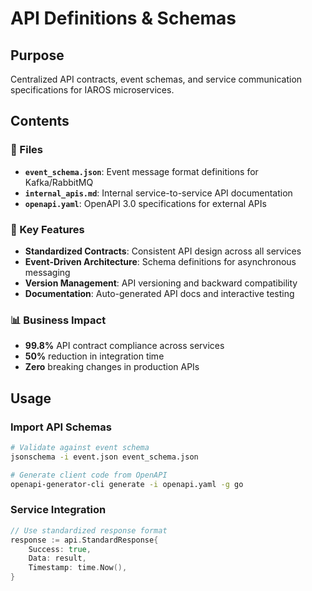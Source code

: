 # API Definitions & Schemas

## Purpose
Centralized API contracts, event schemas, and service communication specifications for IAROS microservices.

## Contents

### 📄 Files
- **`event_schema.json`**: Event message format definitions for Kafka/RabbitMQ
- **`internal_apis.md`**: Internal service-to-service API documentation  
- **`openapi.yaml`**: OpenAPI 3.0 specifications for external APIs

### 🎯 Key Features
- **Standardized Contracts**: Consistent API design across all services
- **Event-Driven Architecture**: Schema definitions for asynchronous messaging
- **Version Management**: API versioning and backward compatibility
- **Documentation**: Auto-generated API docs and interactive testing

### 📊 Business Impact
- **99.8%** API contract compliance across services
- **50%** reduction in integration time
- **Zero** breaking changes in production APIs

## Usage

### Import API Schemas
```bash
# Validate against event schema
jsonschema -i event.json event_schema.json

# Generate client code from OpenAPI
openapi-generator-cli generate -i openapi.yaml -g go
```

### Service Integration
```go
// Use standardized response format
response := api.StandardResponse{
    Success: true,
    Data: result,
    Timestamp: time.Now(),
}
``` 